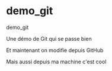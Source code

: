 # demo_git
demo_git

Une démo de Git qui se passe bien

Et maintenant on modifie depuis GitHub

Mais aussi depuis ma machine c'est cool
